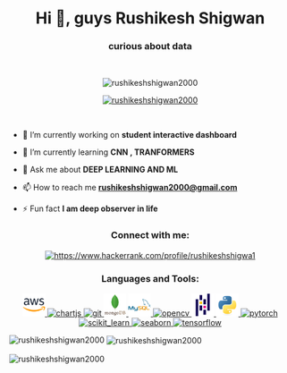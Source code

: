 <h1 align="center">Hi 👋, guys Rushikesh Shigwan</h1>
<h3 align="center">curious about data</h3>
<img align="center" alt="" width="400" src="https://miro.medium.com/v2/resize:fit:1400/format:webp/0*tD5kEC2JYcKHH0zO.gif"  src="https://miro.medium.com/v2/resize:fit:1400/format:webp/1*ei_Ce5ZqUHkhF9N1oku3Hg.gif"/>


<p align="center"> <img src="https://komarev.com/ghpvc/?username=rushikeshshigwan2000&label=Profile%20views&color=0e75b6&style=flat" alt="rushikeshshigwan2000" /> </p>

<p align="center"> <a href="https://github.com/ryo-ma/github-profile-trophy"><img src="https://github-profile-trophy.vercel.app/?username=rushikeshshigwan2000" alt="rushikeshshigwan2000" /></a> </p>

<p align="center"> <a href="https://twitter.com/" target="blank"><img src="https://img.shields.io/twitter/follow/?logo=twitter&style=for-the-badge" alt="" /></a> </p>

- 🔭 I’m currently working on **student interactive dashboard**

- 🌱 I’m currently learning **CNN , TRANFORMERS**

- 💬 Ask me about **DEEP LEARNING AND ML**

- 📫 How to reach me **rushikeshshigwan2000@gmail.com**

- ⚡ Fun fact **I am deep observer in life**

<h3 align="center">Connect with me:</h3>
<p align="center">
<a href="https://www.hackerrank.com/https://www.hackerrank.com/profile/rushikeshshigwa1" target="blank"><img align="center" src="https://raw.githubusercontent.com/rahuldkjain/github-profile-readme-generator/master/src/images/icons/Social/hackerrank.svg" alt="https://www.hackerrank.com/profile/rushikeshshigwa1" height="30" width="40" /></a>
</p>

<h3 align="center">Languages and Tools:</h3>
<p align="center"> <a href="https://aws.amazon.com" target="_blank" rel="noreferrer"> <img src="https://raw.githubusercontent.com/devicons/devicon/master/icons/amazonwebservices/amazonwebservices-original-wordmark.svg" alt="aws" width="40" height="40"/> </a> <a href="https://www.chartjs.org" target="_blank" rel="noreferrer"> <img src="https://www.chartjs.org/media/logo-title.svg" alt="chartjs" width="40" height="40"/> </a> <a href="https://git-scm.com/" target="_blank" rel="noreferrer"> <img src="https://www.vectorlogo.zone/logos/git-scm/git-scm-icon.svg" alt="git" width="40" height="40"/> </a> <a href="https://www.mongodb.com/" target="_blank" rel="noreferrer"> <img src="https://raw.githubusercontent.com/devicons/devicon/master/icons/mongodb/mongodb-original-wordmark.svg" alt="mongodb" width="40" height="40"/> </a> <a href="https://www.mysql.com/" target="_blank" rel="noreferrer"> <img src="https://raw.githubusercontent.com/devicons/devicon/master/icons/mysql/mysql-original-wordmark.svg" alt="mysql" width="40" height="40"/> </a> <a href="https://opencv.org/" target="_blank" rel="noreferrer"> <img src="https://www.vectorlogo.zone/logos/opencv/opencv-icon.svg" alt="opencv" width="40" height="40"/> </a> <a href="https://pandas.pydata.org/" target="_blank" rel="noreferrer"> <img src="https://raw.githubusercontent.com/devicons/devicon/2ae2a900d2f041da66e950e4d48052658d850630/icons/pandas/pandas-original.svg" alt="pandas" width="40" height="40"/> </a> <a href="https://www.python.org" target="_blank" rel="noreferrer"> <img src="https://raw.githubusercontent.com/devicons/devicon/master/icons/python/python-original.svg" alt="python" width="40" height="40"/> </a> <a href="https://pytorch.org/" target="_blank" rel="noreferrer"> <img src="https://www.vectorlogo.zone/logos/pytorch/pytorch-icon.svg" alt="pytorch" width="40" height="40"/> </a> <a href="https://scikit-learn.org/" target="_blank" rel="noreferrer"> <img src="https://upload.wikimedia.org/wikipedia/commons/0/05/Scikit_learn_logo_small.svg" alt="scikit_learn" width="40" height="40"/> </a> <a href="https://seaborn.pydata.org/" target="_blank" rel="noreferrer"> <img src="https://seaborn.pydata.org/_images/logo-mark-lightbg.svg" alt="seaborn" width="40" height="40"/> </a> <a href="https://www.tensorflow.org" target="_blank" rel="noreferrer"> <img src="https://www.vectorlogo.zone/logos/tensorflow/tensorflow-icon.svg" alt="tensorflow" width="40" height="40"/> </a> </p>

<p><img align="left" src="https://github-readme-stats.vercel.app/api/top-langs?username=rushikeshshigwan2000&show_icons=true&locale=en&layout=compact" alt="rushikeshshigwan2000" /></p>

<p>&nbsp;<img align="center" src="https://github-readme-stats.vercel.app/api?username=rushikeshshigwan2000&show_icons=true&locale=en" alt="rushikeshshigwan2000" /></p>

<p><img align="center" src="https://github-readme-streak-stats.herokuapp.com/?user=rushikeshshigwan2000&" alt="rushikeshshigwan2000" /></p>
